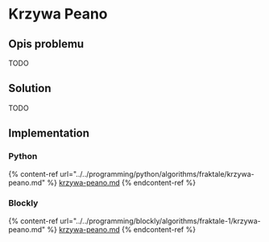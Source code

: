 # Krzywa Peano

## Opis problemu

TODO

## Solution 

TODO

## Implementation

### Python

{% content-ref url="../../programming/python/algorithms/fraktale/krzywa-peano.md" %}
[krzywa-peano.md](../../programming/python/algorithms/fraktale/krzywa-peano.md)
{% endcontent-ref %}

### Blockly

{% content-ref url="../../programming/blockly/algorithms/fraktale-1/krzywa-peano.md" %}
[krzywa-peano.md](../../programming/blockly/algorithms/fraktale-1/krzywa-peano.md)
{% endcontent-ref %}
